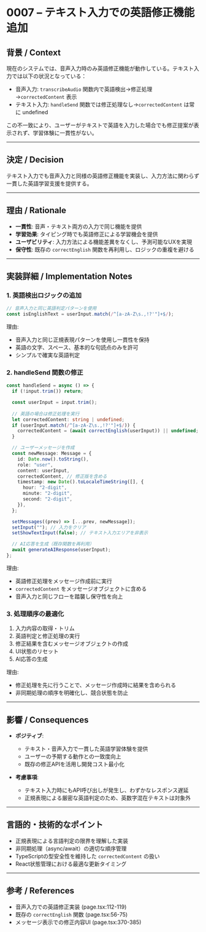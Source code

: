 # 0007 – テキスト入力での英語修正機能追加

## 背景 / Context

現在のシステムでは、音声入力時のみ英語修正機能が動作している。テキスト入力では以下の状況となっている：

- 音声入力: `transcribeAudio` 関数内で英語検出→修正処理→`correctedContent` 表示
- テキスト入力: `handleSend` 関数では修正処理なし→`correctedContent` は常に undefined

この不一致により、ユーザーがテキストで英語を入力した場合でも修正提案が表示されず、学習体験に一貫性がない。

---

## 決定 / Decision

テキスト入力でも音声入力と同様の英語修正機能を実装し、入力方法に関わらず一貫した英語学習支援を提供する。

---

## 理由 / Rationale

- **一貫性**: 音声・テキスト両方の入力で同じ機能を提供
- **学習効果**: タイピング時でも英語修正による学習機会を提供
- **ユーザビリティ**: 入力方法による機能差異をなくし、予測可能なUXを実現
- **保守性**: 既存の `correctEnglish` 関数を再利用し、ロジックの重複を避ける

---

## 実装詳細 / Implementation Notes

### 1. 英語検出ロジックの追加

```ts
// 音声入力と同じ英語判定パターンを使用
const isEnglishText = userInput.match(/^[a-zA-Z\s.,!?'"]+$/);
```

理由:
- 音声入力と同じ正規表現パターンを使用し一貫性を保持
- 英語の文字、スペース、基本的な句読点のみを許可
- シンプルで確実な英語判定

### 2. handleSend 関数の修正

```ts
const handleSend = async () => {
  if (!input.trim()) return;

  const userInput = input.trim();
  
  // 英語の場合は修正処理を実行
  let correctedContent: string | undefined;
  if (userInput.match(/^[a-zA-Z\s.,!?'"]+$/)) {
    correctedContent = (await correctEnglish(userInput)) || undefined;
  }

  // ユーザーメッセージを作成
  const newMessage: Message = {
    id: Date.now().toString(),
    role: "user",
    content: userInput,
    correctedContent, // 修正版を含める
    timestamp: new Date().toLocaleTimeString([], {
      hour: "2-digit",
      minute: "2-digit",
      second: "2-digit",
    }),
  };

  setMessages((prev) => [...prev, newMessage]);
  setInput(""); // 入力をクリア
  setShowTextInput(false); // テキスト入力エリアを非表示

  // AI応答を生成（既存関数を再利用）
  await generateAIResponse(userInput);
};
```

理由:
- 英語修正処理をメッセージ作成前に実行
- `correctedContent` をメッセージオブジェクトに含める
- 音声入力と同じフローを踏襲し保守性を向上

### 3. 処理順序の最適化

1. 入力内容の取得・トリム
2. 英語判定と修正処理の実行
3. 修正結果を含むメッセージオブジェクトの作成
4. UI状態のリセット
5. AI応答の生成

理由:
- 修正処理を先に行うことで、メッセージ作成時に結果を含められる
- 非同期処理の順序を明確化し、競合状態を防止

---

## 影響 / Consequences

- **ポジティブ**:
  - テキスト・音声入力で一貫した英語学習体験を提供
  - ユーザーの予期する動作との一致度向上
  - 既存の修正APIを活用し開発コスト最小化

- **考慮事項**:
  - テキスト入力時にもAPI呼び出しが発生し、わずかなレスポンス遅延
  - 正規表現による厳密な英語判定のため、英数字混在テキストは対象外

---

## 言語的・技術的なポイント

- 正規表現による言語判定の限界を理解した実装
- 非同期処理（async/await）の適切な順序管理
- TypeScriptの型安全性を維持した `correctedContent` の扱い
- React状態管理における最適な更新タイミング

---

## 参考 / References

- 音声入力での英語修正実装 (page.tsx:112-119)
- 既存の `correctEnglish` 関数 (page.tsx:56-75)
- メッセージ表示での修正内容UI (page.tsx:370-385)